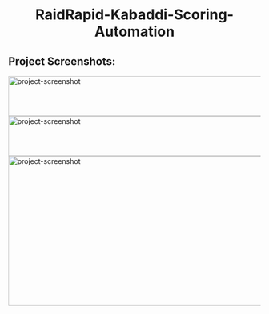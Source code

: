<h1 align="center" id="title">RaidRapid-Kabaddi-Scoring-Automation</h1>

<h2>Project Screenshots:</h2>

<img src='https://doc-08-00-docs.googleusercontent.com/docs/securesc/m8ta66gggc2q2edsqqggu9ktgrvvljm2/9ssr2jltjac5u3ja6sfvuqj47vupe33r/1702188375000/03812330173580611276/03812330173580611276/1wAJ3p6f5TqeZEsMecXua5aLEkychy1AW?e=view&ax=AEqgLxmH3Mzc-o59cDP5PYhMbk9DAMXjTLEhFFQPNCOGayDIMSvvlMo8hfZD9S8u5h8AnbaS35wagfJA_rPsX_3gkR5lN9pq47XIoR69WPoadJ0Tn0w_RL65quCLv_1y42aNTz6BHW3zaSWzirMf9MiFZF00eM_zDqUvFsu60uPpjR2tVZXt4Cy2Omq9qIBsQUoL6dQyySxOS7FZsdh965Twn1PDzoo6CiclO6RfQC7LzeNpEwlaZhW0yWv4j3JDVkiGuOF9aVZAP_DMhx-5mal5yDh9bI-yiSagrygb-iGz-2ZGoRw5CrO6qUPnVY7ObjcHxtUpSLrigMLK7dynSo6wQC3appnW2gzuLqqVpHBTd7rK0yjGGJBK4PkR4ev0enDOzphw3CWT1pW9dY06umJVA9H1c9gU-cx6FqNjxu6IG74pOADgL_8SdIYCmbny9siNyYOYgHXUUkUawJZBpR2ea5ddml0yzQ1AHStVpCDYlPxiUBuOwsbEuPdKQAvmGvHLkVuyqVG00RtN0eFALYWsJjVYzDoBVgqDRdCOpiZMW72Q5n8WVmXyrfIxVAzHXQZFCA_4epj5fXfis3uA1q-uS9LR7Kt_e5BnDCuo7KbwmVH2CFQS3ZB6yKOlBf2W4ShMEgP0UXm8LjJv9x7YUPJqH4OOwOBHwQOS509sbaEBUJHasjFatn6YVo0f-mDKd3hUHBTpDD6rCqLJGSatiuugpTa3IxozOd-Lo3sDOfVvIH2On2B_AXPNbgkp_YtrN8am10RNh52WE3d7gWyVgsDifloccIv7FLPxxG7XEL7PdvU6ynwuhRyWqUuaHZY0ZP25rb9o5AIxlu3IVnXFqtsDMSlrDe0RFe292WkmFy0ug5ny-g&uuid=4eae8646-9f55-41f1-99de-2df1602a5228&authuser=0' alt="project-screenshot" width="720" height="80/">

<img src="https://doc-08-00-docs.googleusercontent.com/docs/securesc/m8ta66gggc2q2edsqqggu9ktgrvvljm2/627jqrundi0h5prh52i7nu135s1h1not/1702187925000/03812330173580611276/03812330173580611276/1wAJ3p6f5TqeZEsMecXua5aLEkychy1AW?e=view&amp;ax=AEqgLxm8_YtjU0p4TsvpMrvz07UPHxIUmZa63_a0PKOPZlfPdcKlYMLiyvOEOQGKIciM36WNhiaTf7wiWvRVd1i7F5TTz30w2V38ncnllmiMF1tqrRGJMJdAoRg0fwXTyyjGEnDWciEG1DvIMQquTin3DYu5GmCYw7-Hz8lM5x0c9QnceKpcM1RCuRqROzKQt8SAs1qNFmLCdGTWdqV3oy3ifLrmGiOeImsjddDDhHVgoOkHCP9h_bys-SIEGy_JKxPItMSc4RnveZUGa8kJZnxQYwSKbwaccaWtzl-Z_81NpEXW5Qb2omThMZzv_SNPXnSnsDDP7k7YqIMpZxQvSc2FF1iPKXlu9oWYtLR3WWltOu8ckD12veF69I1aiONZIf4WD8g_HiBnH_S00916_iXJl1CkM69Y8W_w0CzNMG8dAZ29G0PFzQ-bI_DQgG8BFRImSbcY9UTSDq5zCNLKoVy_C_lgu_4Lof7qdJ45e_Nrf5O42G_qeN9YFasJIF8Nm9B2nLUJfVurC-nA_ZdP7vLL6jSkI7jPvrNdrN4jcZERNPnRMbA3ppxEydCsi1aX3KfoB6x7EnThYfZK6GbSNfwmMzlZfugCMTvnAw79mMbjI5dZ0h0ANBJrY6G8PN7gnmMTojHkFLXtBQhCJU2UWf6ha3xtOlyMgBaFe3SZ6Cv9gNIMKAgfCCO7pw9hLrX2aP3uO36ietmQMmG5SQqe8OYQ93rxhkH8FfD0c9cvwQxa5iEqcHieV2TUIdyLYZElFRaFWKGmyBi5r5I-wlv7U0wBLXTX7yvFvAbNVxQOwQdYv3ncJwp-477UmhOH1fu5JMg-MwV8YYEgMku1uprxKyEsMBVInTOc1FfmNpeJzx5Nf6OJIA&amp;uuid=dcc4b04c-77b1-4c0b-ad6c-7151aa7daa00&amp;authuser=0" alt="project-screenshot" width="720" height="80/">

<img src="https://drive.google.com/uc?export=view&amp;id=1EpGhvC5s9Lcgz4bHpKVFfqC85TMDjK3m" alt="project-screenshot" width="720" height="300/">

